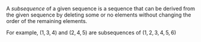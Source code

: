 A *subsequence* of a given sequence is a sequence that can be derived from the given sequence by deleting some or no elements without changing the order of the remaining elements.

For example, $(1,3,4)$ and $(2,4,5)$ are subsequences of $(1,2,3,4,5,6)$
